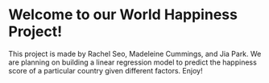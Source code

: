 # Welcome to our World Happiness Project! 

This project is made by Rachel Seo, Madeleine Cummings, and Jia Park. We are planning on building a linear regression model to predict the happiness score of a particular country given different factors. Enjoy!
